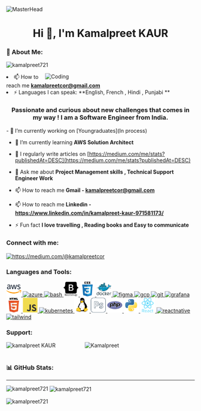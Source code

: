 ![MasterHead](https://user-images.githubusercontent.com/74038190/212284136-03988914-d899-44b4-b1d9-4eeccf656e44.gif)
<h1 align="center">Hi 👋, I'm Kamalpreet KAUR</h1>
<h3 align="left">💫 About Me:</h3>
 <p align="left"> <img src="https://komarev.com/ghpvc/?username=kamalpreet721&label=Profile%20views&color=0e75b6&style=flat" alt="kamalpreet721" /> </p>
 <img align="right" alt="Coding" width="400" src="https://user-images.githubusercontent.com/125878564/258871853-20e24ac8-354d-4ec0-8f25-ef158aec9420.gif")
 
- 📫 How to reach me **kamalpreetcor@gmail.com**
- ⚡ Languages I can speak: **English, French , Hindi , Punjabi **
<h3 align="center">Passionate and curious about new challenges that comes in my way ! I am a Software Engineer from India.</h3>
- 🔭 I’m currently working on [Youngraduates](In process)

- 🌱 I’m currently learning **AWS Solution Architect**

- 📝 I regularly write articles on [https://medium.com/me/stats?publishedAt=DESC](https://medium.com/me/stats?publishedAt=DESC)

- 💬 Ask me about **Project Management skills , Technical Support Engineer Work**

- 📫 How to reach me **Gmail - kamalpreetcor@gmail.com**
- 📫 How to reach me **Linkedin  - https://www.linkedin.com/in/kamalpreet-kaur-971581173/**

- ⚡ Fun fact **I love travelling , Reading books and Easy to communicate**

<h3 align="left">Connect with me:</h3>
<p align="left">
<a href="https://medium.com/@kamalpreetcor" target="blank"><img align="center" src="https://raw.githubusercontent.com/rahuldkjain/github-profile-readme-generator/master/src/images/icons/Social/medium.svg" alt="https://medium.com/@kamalpreetcor" height="30" width="40" /></a>
</p>

<h3 align="left">Languages and Tools:</h3>
<p align="left"> <a href="https://aws.amazon.com" target="_blank" rel="noreferrer"> <img src="https://raw.githubusercontent.com/devicons/devicon/master/icons/amazonwebservices/amazonwebservices-original-wordmark.svg" alt="aws" width="40" height="40"/> </a> <a href="https://azure.microsoft.com/en-in/" target="_blank" rel="noreferrer"> <img src="https://www.vectorlogo.zone/logos/microsoft_azure/microsoft_azure-icon.svg" alt="azure" width="40" height="40"/> </a> <a href="https://www.gnu.org/software/bash/" target="_blank" rel="noreferrer"> <img src="https://www.vectorlogo.zone/logos/gnu_bash/gnu_bash-icon.svg" alt="bash" width="40" height="40"/> </a> <a href="https://getbootstrap.com" target="_blank" rel="noreferrer"> <img src="https://raw.githubusercontent.com/devicons/devicon/master/icons/bootstrap/bootstrap-plain-wordmark.svg" alt="bootstrap" width="40" height="40"/> </a> <a href="https://www.w3schools.com/css/" target="_blank" rel="noreferrer"> <img src="https://raw.githubusercontent.com/devicons/devicon/master/icons/css3/css3-original-wordmark.svg" alt="css3" width="40" height="40"/> </a> <a href="https://www.docker.com/" target="_blank" rel="noreferrer"> <img src="https://raw.githubusercontent.com/devicons/devicon/master/icons/docker/docker-original-wordmark.svg" alt="docker" width="40" height="40"/> </a> <a href="https://www.figma.com/" target="_blank" rel="noreferrer"> <img src="https://www.vectorlogo.zone/logos/figma/figma-icon.svg" alt="figma" width="40" height="40"/> </a> <a href="https://cloud.google.com" target="_blank" rel="noreferrer"> <img src="https://www.vectorlogo.zone/logos/google_cloud/google_cloud-icon.svg" alt="gcp" width="40" height="40"/> </a> <a href="https://git-scm.com/" target="_blank" rel="noreferrer"> <img src="https://www.vectorlogo.zone/logos/git-scm/git-scm-icon.svg" alt="git" width="40" height="40"/> </a> <a href="https://grafana.com" target="_blank" rel="noreferrer"> <img src="https://www.vectorlogo.zone/logos/grafana/grafana-icon.svg" alt="grafana" width="40" height="40"/> </a> <a href="https://www.w3.org/html/" target="_blank" rel="noreferrer"> 
<img src="https://raw.githubusercontent.com/devicons/devicon/master/icons/html5/html5-original-wordmark.svg" alt="html5" width="40" height="40"/> </a> <a href="https://developer.mozilla.org/en-US/docs/Web/JavaScript" target="_blank" rel="noreferrer"> <img src="https://raw.githubusercontent.com/devicons/devicon/master/icons/javascript/javascript-original.svg" alt="javascript" width="40" height="40"/> </a> <a href="https://kubernetes.io" target="_blank" rel="noreferrer"> <img src="https://www.vectorlogo.zone/logos/kubernetes/kubernetes-icon.svg" alt="kubernetes" width="40" height="40"/> </a> <a href="https://www.linux.org/" target="_blank" rel="noreferrer"> <img src="https://raw.githubusercontent.com/devicons/devicon/master/icons/linux/linux-original.svg" alt="linux" width="40" height="40"/> </a> <a href="https://www.photoshop.com/en" target="_blank" rel="noreferrer"> <img src="https://raw.githubusercontent.com/devicons/devicon/master/icons/photoshop/photoshop-line.svg" alt="photoshop" width="40" height="40"/> </a> <a href="https://www.php.net" target="_blank" rel="noreferrer"> <img src="https://raw.githubusercontent.com/devicons/devicon/master/icons/php/php-original.svg" alt="php" width="40" height="40"/> </a> <a href="https://www.python.org" target="_blank" rel="noreferrer"> <img src="https://raw.githubusercontent.com/devicons/devicon/master/icons/python/python-original.svg" alt="python" width="40" height="40"/> </a> <a href="https://reactjs.org/" target="_blank" rel="noreferrer"> <img src="https://raw.githubusercontent.com/devicons/devicon/master/icons/react/react-original-wordmark.svg" alt="react" width="40" height="40"/> </a> <a href="https://reactnative.dev/" target="_blank" rel="noreferrer"> <img src="https://reactnative.dev/img/header_logo.svg" alt="reactnative" width="40" height="40"/> </a> <a href="https://tailwindcss.com/" target="_blank" rel="noreferrer"> <img src="https://www.vectorlogo.zone/logos/tailwindcss/tailwindcss-icon.svg" alt="tailwind" width="40" height="40"/> </a> </p>

<h3 align="left">Support:</h3>
<p><a href="https://www.buymeacoffee.com/kamalpreetu"> <img align="left" src="https://cdn.buymeacoffee.com/buttons/v2/default-yellow.png" height="50" width="210" alt="kamalpreet KAUR" /></a><a href="https://www.buymeacoffee.com/kamalpreetu"> <img align="left" src="https://cdn.ko-fi.com/cdn/kofi3.png?v=3" height="50" width="210" alt="Kamalpreet" /></a></p><br><br>
<h3 align="left">📊 GitHub Stats:</h3>

---
<p><img align="left" src="https://github-readme-stats.vercel.app/api/top-langs?username=kamalpreet721&show_icons=true&locale=en&layout=compact" alt="kamalpreet721" /></p>

<p>&nbsp;<img align="center" src="https://github-readme-stats.vercel.app/api?username=kamalpreet721&show_icons=true&locale=en" alt="kamalpreet721" /></p>

<p><img align="center" src="https://github-readme-streak-stats.herokuapp.com/?user=kamalpreet721&" alt="kamalpreet721" /></p>
